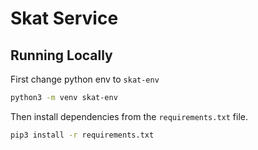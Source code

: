 # Skat Service

## Running Locally 

First change python env to `skat-env`

```sh
python3 -m venv skat-env
``` 

Then install dependencies from the `requirements.txt` file.

```sh
pip3 install -r requirements.txt
```
